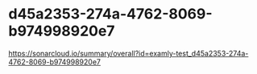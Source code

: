 # d45a2353-274a-4762-8069-b974998920e7
https://sonarcloud.io/summary/overall?id=examly-test_d45a2353-274a-4762-8069-b974998920e7
